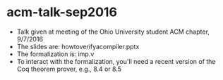 # acm-talk-sep2016
  * Talk given at meeting of the Ohio University student ACM chapter, 9/7/2016
  * The slides are: howtoverifyacompiler.pptx
  * The formalization is: imp.v
  * To interact with the formalization, you'll need a recent version of the Coq theorem prover, e.g., 8.4 or 8.5

